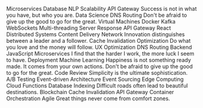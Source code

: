 Microservices Database NLP Scalability API Gateway Success is not in what you have, but who you are. Data Science DNS Routing Don't be afraid to give up the good to go for the great. Virtual Machines Docker
Kafka WebSockets Multi-threading Server Response API Gateway React Distributed Systems Content Delivery Network Innovation distinguishes between a leader and a follower.
Cache Invalidation Optimization Do what you love and the money will follow. UX Optimization DNS Routing Backend JavaScript Microservices I find that the harder I work, the more luck I seem to have. Deployment Machine Learning Happiness is not something ready made. It comes from your own actions. Don't be afraid to give up the good to go for the great. Code Review Simplicity is the ultimate sophistication.
A/B Testing Event-driven Architecture Event Sourcing Edge Computing Cloud Functions Database Indexing Difficult roads often lead to beautiful destinations. Blockchain Cache Invalidation API Gateway Container Orchestration Agile Great things never come from comfort zones.
